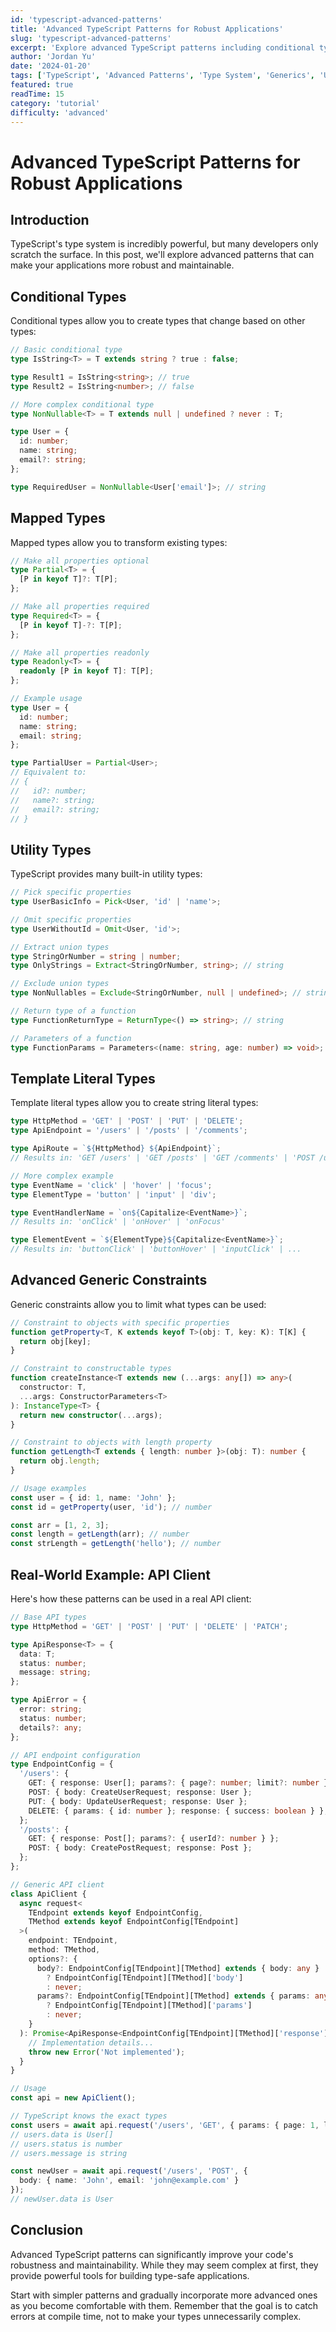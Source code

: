 ```yaml
---
id: 'typescript-advanced-patterns'
title: 'Advanced TypeScript Patterns for Robust Applications'
slug: 'typescript-advanced-patterns'
excerpt: 'Explore advanced TypeScript patterns including conditional types, mapped types, and utility types to build more robust applications.'
author: 'Jordan Yu'
date: '2024-01-20'
tags: ['TypeScript', 'Advanced Patterns', 'Type System', 'Generics', 'Utility Types']
featured: true
readTime: 15
category: 'tutorial'
difficulty: 'advanced'
---
```


# Advanced TypeScript Patterns for Robust Applications

## Introduction

TypeScript's type system is incredibly powerful, but many developers only scratch the surface. In this post, we'll explore advanced patterns that can make your applications more robust and maintainable.

## Conditional Types

Conditional types allow you to create types that change based on other types:

```typescript
// Basic conditional type
type IsString<T> = T extends string ? true : false;

type Result1 = IsString<string>; // true
type Result2 = IsString<number>; // false

// More complex conditional type
type NonNullable<T> = T extends null | undefined ? never : T;

type User = {
  id: number;
  name: string;
  email?: string;
};

type RequiredUser = NonNullable<User['email']>; // string
```

## Mapped Types

Mapped types allow you to transform existing types:

```typescript
// Make all properties optional
type Partial<T> = {
  [P in keyof T]?: T[P];
};

// Make all properties required
type Required<T> = {
  [P in keyof T]-?: T[P];
};

// Make all properties readonly
type Readonly<T> = {
  readonly [P in keyof T]: T[P];
};

// Example usage
type User = {
  id: number;
  name: string;
  email: string;
};

type PartialUser = Partial<User>;
// Equivalent to:
// {
//   id?: number;
//   name?: string;
//   email?: string;
// }
```

## Utility Types

TypeScript provides many built-in utility types:

```typescript
// Pick specific properties
type UserBasicInfo = Pick<User, 'id' | 'name'>;

// Omit specific properties
type UserWithoutId = Omit<User, 'id'>;

// Extract union types
type StringOrNumber = string | number;
type OnlyStrings = Extract<StringOrNumber, string>; // string

// Exclude union types
type NonNullables = Exclude<StringOrNumber, null | undefined>; // string | number

// Return type of a function
type FunctionReturnType = ReturnType<() => string>; // string

// Parameters of a function
type FunctionParams = Parameters<(name: string, age: number) => void>; // [string, number]
```

## Template Literal Types

Template literal types allow you to create string literal types:

```typescript
type HttpMethod = 'GET' | 'POST' | 'PUT' | 'DELETE';
type ApiEndpoint = '/users' | '/posts' | '/comments';

type ApiRoute = `${HttpMethod} ${ApiEndpoint}`;
// Results in: 'GET /users' | 'GET /posts' | 'GET /comments' | 'POST /users' | ...

// More complex example
type EventName = 'click' | 'hover' | 'focus';
type ElementType = 'button' | 'input' | 'div';

type EventHandlerName = `on${Capitalize<EventName>}`;
// Results in: 'onClick' | 'onHover' | 'onFocus'

type ElementEvent = `${ElementType}${Capitalize<EventName>}`;
// Results in: 'buttonClick' | 'buttonHover' | 'inputClick' | ...
```

## Advanced Generic Constraints

Generic constraints allow you to limit what types can be used:

```typescript
// Constraint to objects with specific properties
function getProperty<T, K extends keyof T>(obj: T, key: K): T[K] {
  return obj[key];
}

// Constraint to constructable types
function createInstance<T extends new (...args: any[]) => any>(
  constructor: T,
  ...args: ConstructorParameters<T>
): InstanceType<T> {
  return new constructor(...args);
}

// Constraint to objects with length property
function getLength<T extends { length: number }>(obj: T): number {
  return obj.length;
}

// Usage examples
const user = { id: 1, name: 'John' };
const id = getProperty(user, 'id'); // number

const arr = [1, 2, 3];
const length = getLength(arr); // number
const strLength = getLength('hello'); // number
```

## Real-World Example: API Client

Here's how these patterns can be used in a real API client:

```typescript
// Base API types
type HttpMethod = 'GET' | 'POST' | 'PUT' | 'DELETE' | 'PATCH';

type ApiResponse<T> = {
  data: T;
  status: number;
  message: string;
};

type ApiError = {
  error: string;
  status: number;
  details?: any;
};

// API endpoint configuration
type EndpointConfig = {
  '/users': {
    GET: { response: User[]; params?: { page?: number; limit?: number } };
    POST: { body: CreateUserRequest; response: User };
    PUT: { body: UpdateUserRequest; response: User };
    DELETE: { params: { id: number }; response: { success: boolean } };
  };
  '/posts': {
    GET: { response: Post[]; params?: { userId?: number } };
    POST: { body: CreatePostRequest; response: Post };
  };
};

// Generic API client
class ApiClient {
  async request<
    TEndpoint extends keyof EndpointConfig,
    TMethod extends keyof EndpointConfig[TEndpoint]
  >(
    endpoint: TEndpoint,
    method: TMethod,
    options?: {
      body?: EndpointConfig[TEndpoint][TMethod] extends { body: any }
        ? EndpointConfig[TEndpoint][TMethod]['body']
        : never;
      params?: EndpointConfig[TEndpoint][TMethod] extends { params: any }
        ? EndpointConfig[TEndpoint][TMethod]['params']
        : never;
    }
  ): Promise<ApiResponse<EndpointConfig[TEndpoint][TMethod]['response']>> {
    // Implementation details...
    throw new Error('Not implemented');
  }
}

// Usage
const api = new ApiClient();

// TypeScript knows the exact types
const users = await api.request('/users', 'GET', { params: { page: 1, limit: 10 } });
// users.data is User[]
// users.status is number
// users.message is string

const newUser = await api.request('/users', 'POST', { 
  body: { name: 'John', email: 'john@example.com' } 
});
// newUser.data is User
```

## Conclusion

Advanced TypeScript patterns can significantly improve your code's robustness and maintainability. While they may seem complex at first, they provide powerful tools for building type-safe applications.

Start with simpler patterns and gradually incorporate more advanced ones as you become comfortable with them. Remember that the goal is to catch errors at compile time, not to make your types unnecessarily complex.
